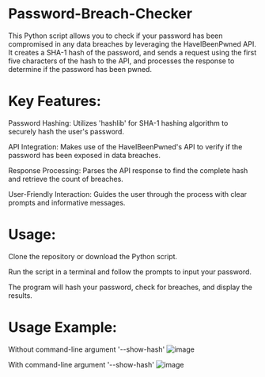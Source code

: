 # Password-Breach-Checker
This Python script allows you to check if your password has been compromised in any data breaches by leveraging the HaveIBeenPwned API. It creates a SHA-1 hash of the password, and sends a request using the first five characters of the hash to the API, and processes the response to determine if the password has been pwned.

# Key Features:
Password Hashing: Utilizes 'hashlib' for SHA-1 hashing algorithm to securely hash the user's password.

API Integration: Makes use of the HaveIBeenPwned's API to verify if the password has been exposed in data breaches.

Response Processing: Parses the API response to find the complete hash and retrieve the count of breaches.

User-Friendly Interaction: Guides the user through the process with clear prompts and informative messages.

# Usage:
Clone the repository or download the Python script.

Run the script in a terminal and follow the prompts to input your password.

The program will hash your password, check for breaches, and display the results.

# Usage Example:

Without command-line argument '--show-hash'
![image](https://github.com/SriharC/Password-Breach-Checker/assets/42175655/2382c7a6-121d-41ad-8854-19a0e82c6dfd)

With command-line argument '--show-hash'
![image](https://github.com/SriharC/Password-Breach-Checker/assets/42175655/6bf9d798-65f3-4b0a-8a83-5b6bca8dd6c6)
